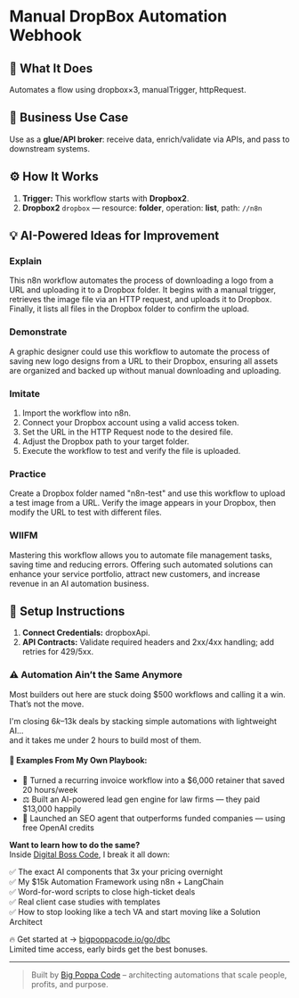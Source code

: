 # Manual DropBox Automation Webhook
  ## 🚀 What It Does
  Automates a flow using dropbox×3, manualTrigger, httpRequest.
  
  ## 💼 Business Use Case
  Use as a **glue/API broker**: receive data, enrich/validate via APIs, and pass to downstream systems.
  
  ## ⚙️ How It Works
  1. **Trigger:** This workflow starts with **Dropbox2**.
  2. **Dropbox2** `dropbox` — resource: **folder**, operation: **list**, path: `//n8n`
  
  ## 💡 AI-Powered Ideas for Improvement
  ### Explain
This n8n workflow automates the process of downloading a logo from a URL and uploading it to a Dropbox folder. It begins with a manual trigger, retrieves the image file via an HTTP request, and uploads it to Dropbox. Finally, it lists all files in the Dropbox folder to confirm the upload.

### Demonstrate
A graphic designer could use this workflow to automate the process of saving new logo designs from a URL to their Dropbox, ensuring all assets are organized and backed up without manual downloading and uploading.

### Imitate
1. Import the workflow into n8n.
2. Connect your Dropbox account using a valid access token.
3. Set the URL in the HTTP Request node to the desired file.
4. Adjust the Dropbox path to your target folder.
5. Execute the workflow to test and verify the file is uploaded.

### Practice
Create a Dropbox folder named "n8n-test" and use this workflow to upload a test image from a URL. Verify the image appears in your Dropbox, then modify the URL to test with different files.

### WIIFM
Mastering this workflow allows you to automate file management tasks, saving time and reducing errors. Offering such automated solutions can enhance your service portfolio, attract new customers, and increase revenue in an AI automation business.
  
  ## 🔧 Setup Instructions
  1. **Connect Credentials:** dropboxApi.
2. **API Contracts:** Validate required headers and 2xx/4xx handling; add retries for 429/5xx.
  
### ⚠️ Automation Ain’t the Same Anymore

Most builders out here are stuck doing $500 workflows and calling it a win.  
That’s not the move.  

I'm closing $6k–$13k deals by stacking simple automations with lightweight AI...  
and it takes me under 2 hours to build most of them.

#### 🧠 Examples From My Own Playbook:
- 🔁 Turned a recurring invoice workflow into a $6,000 retainer that saved 20 hours/week  
- ⚖️ Built an AI-powered lead gen engine for law firms — they paid $13,000 happily  
- 🚀 Launched an SEO agent that outperforms funded companies — using free OpenAI credits  

**Want to learn how to do the same?**  
Inside [Digital Boss Code](https://bigpoppacode.io/go/dbc), I break it all down:

✅ The exact AI components that 3x your pricing overnight  
✅ My $15k Automation Framework using n8n + LangChain  
✅ Word-for-word scripts to close high-ticket deals  
✅ Real client case studies with templates  
✅ How to stop looking like a tech VA and start moving like a Solution Architect  

🔥 Get started at → [bigpoppacode.io/go/dbc](https://bigpoppacode.io/go/dbc)  
Limited time access, early birds get the best bonuses.

---
> Built by [Big Poppa Code](https://bigpoppacode.io) – architecting automations that scale people, profits, and purpose.
  